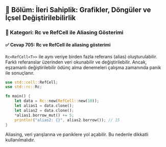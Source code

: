 ## 📘 Bölüm: İleri Sahiplik: Grafikler, Döngüler ve İçsel Değiştirilebilirlik  
### 🔹 Kategori: Rc ve RefCell ile Aliasing Gösterimi  
#### ✅ Cevap 705: Rc ve RefCell ile aliasing gösterimi

`Rc<RefCell<T>>` ile aynı veriye birden fazla referans (alias) oluşturulabilir. Farklı referanslar üzerinden veri okunabilir ve değiştirilebilir. Ancak, eşzamanlı değiştirilebilir ödünç alma denemeleri çalışma zamanında panik ile sonuçlanır.

```rust
use std::cell::RefCell;
use std::rc::Rc;

fn main() {
    let data = Rc::new(RefCell::new(10));
    let alias1 = data.clone();
    let alias2 = data.clone();
    *alias1.borrow_mut() += 5;
    println!("alias2: {}", alias2.borrow()); // 15
}
```

Aliasing, veri yarışlarına ve paniklere yol açabilir. Bu nedenle dikkatli kullanılmalıdır.
